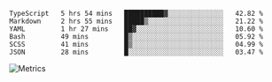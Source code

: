 <!--START_SECTION:waka-->

```text
TypeScript   5 hrs 54 mins   ██████████▓░░░░░░░░░░░░░░   42.82 %
Markdown     2 hrs 55 mins   █████▒░░░░░░░░░░░░░░░░░░░   21.22 %
YAML         1 hr 27 mins    ██▓░░░░░░░░░░░░░░░░░░░░░░   10.60 %
Bash         49 mins         █▒░░░░░░░░░░░░░░░░░░░░░░░   05.92 %
SCSS         41 mins         █▒░░░░░░░░░░░░░░░░░░░░░░░   04.99 %
JSON         28 mins         █░░░░░░░░░░░░░░░░░░░░░░░░   03.47 %
```

<!--END_SECTION:waka-->

![Metrics](https://metrics.lecoq.io/TachibanaKimika?template=classic&base.activity=0&base.community=0&base.repositories=0&languages=1&isocalendar=1&isocalendar.duration=half-year&languages.limit=8&languages.sections=most-used&languages.colors=github&languages.threshold=0%25&languages.indepth=false&languages.recent.load=300&languages.recent.days=14&config.timezone=Asia%2FShanghai)
